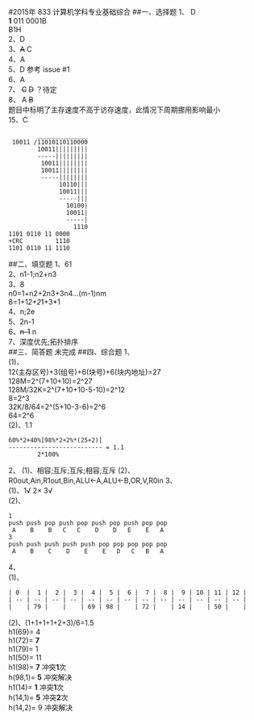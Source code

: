 #2015年 833 计算机学科专业基础综合
##一、选择题
1、 D  
**1** 011 0001B  
B1H  
2、D  
3、~~A~~ C  
4、A  
5、D 参考 issue #1  
6、A  
7、 ~~C~~ ~~D~~  ？待定  
8、 A ~~B~~  
题目中标明了主存速度不高于访存速度，此情况下周期挪用影响最小  
15、C  
```
        ______________  
 10011 /11010110110000  
        10011|||||||||  
        -----|||||||||  
         10011||||||||  
         10011||||||||  
         -----||||||||  
              10110|||  
              10011|||  
              -----|||  
                10100|  
                10011|  
                -----|  
                  1110  
1101 0110 11 0000  
+CRC         1110  
1101 0110 11 1110  
```
##二、填空题
1、61  
2、n1-1;n2+n3  
3、8  
n0=1+n2+2n3+3n4...(m-1)nm  
8=1+1*2+2*1+3*1  
4、n;2e  
5、2n-1  
6、~~n-1~~ n         
7、深度优先;拓扑排序  
##三、简答题
未完成
##四、综合题
1、  
(1)、  
12(主存区号)+3(组号)+6(块号)+6(块内地址)=27  
128M=2^(7+10+10)=2^27  
128M/32K=2^(7+10+10-5-10)=2^12  
8=2^3  
32K/8/64=2^(5+10-3-6)=2^6  
64=2^6  
(2)、1.1  
```
60%*2+40%[98%*2+2%*(25+2)]
-------------------------- = 1.1
        2*100%
```
2、
(1)、相容;互斥;互斥;相容;互斥
(2)、R0out,Ain,R1out,Bin,ALU←A,ALU←B,OR,V,R0in
3、  
(1)、1√ 2× 3√  
(2)、  
```
1 
push push pop push pop push pop push pop pop
 A    B    B   C   C    D    D   E    E   A
3
push push push push push pop pop pop pop pop
 A    B    C    D    E    E   D   C   B   A
```
4、  
(1)、
```
| 0  |  1 |  2 |  3 |  4 |  5 |  6 |  7 |  8 |  9 | 10 | 11 | 12 |
| -- | -- | -- | -- | -- | -- | -- | -- | -- | -- | -- | -- | -- |
|    | 79 |    |    | 69 | 98 |    | 72 |    | 14 |    | 50 |    |
```
(2)、(1+1+1+1+2+3)/6=1.5  
h1(69)= 4    
h1(72)= **7**  
h1(79)= 1  
h1(50)= 11  
h1(98)= **7**  冲突**1**次  
h(98,1)= **5** 冲突解决  
h1(14)= **1**  冲突**1**次  
h(14,1)= **5** 冲突**2**次  
h(14,2)= 9  冲突解决  

